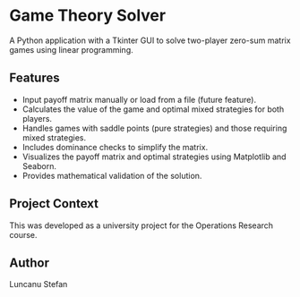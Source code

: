 # Game Theory Solver

A Python application with a Tkinter GUI to solve two-player zero-sum matrix games using linear programming.

## Features

- Input payoff matrix manually or load from a file (future feature).
- Calculates the value of the game and optimal mixed strategies for both players.
- Handles games with saddle points (pure strategies) and those requiring mixed strategies.
- Includes dominance checks to simplify the matrix.
- Visualizes the payoff matrix and optimal strategies using Matplotlib and Seaborn.
- Provides mathematical validation of the solution.

## Project Context

This was developed as a university project for the Operations Research course.

## Author

Luncanu Stefan
